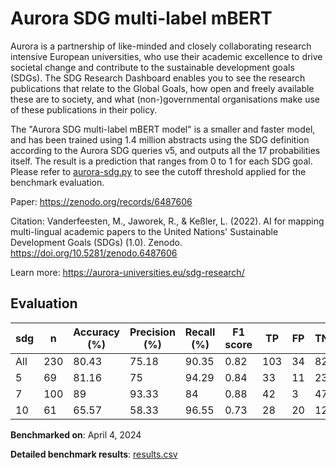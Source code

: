 # Aurora SDG multi-label mBERT

Aurora is a partnership of like-minded and closely collaborating research
intensive European universities, who use their academic excellence to drive
societal change and contribute to the sustainable development goals (SDGs).
The SDG Research Dashboard enables you to see the research publications that
relate to the Global Goals, how open and freely available these are to
society, and what (non-)governmental organisations make use of these
publications in their policy.

The "Aurora SDG multi-label mBERT model" is a smaller and faster model, and
has been trained using 1.4 million abstracts using the SDG definition
according to the Aurora SDG queries v5, and outputs all the 17 probabilities
itself. The result is a prediction that ranges from 0 to 1 for each SDG goal.
Please refer to [aurora-sdg.py](aurora-sdg.py) to see the cutoff threshold
applied for the benchmark evaluation.

Paper: https://zenodo.org/records/6487606

Citation: Vanderfeesten, M., Jaworek, R., & Keßler, L. (2022). AI for mapping
multi-lingual academic papers to the United Nations' Sustainable Development
Goals (SDGs) (1.0). Zenodo. https://doi.org/10.5281/zenodo.6487606


Learn more: https://aurora-universities.eu/sdg-research/

## Evaluation

| sdg   |   n |   Accuracy (%) |   Precision (%) |   Recall (%) |   F1 score |   TP |   FP |   TN |   FN |
|-------|-----|----------------|-----------------|--------------|------------|------|------|------|------|
| All   | 230 |          80.43 |           75.18 |        90.35 |       0.82 |  103 |   34 |   82 |   11 |
| 5     |  69 |          81.16 |           75    |        94.29 |       0.84 |   33 |   11 |   23 |    2 |
| 7     | 100 |          89    |           93.33 |        84    |       0.88 |   42 |    3 |   47 |    8 |
| 10    |  61 |          65.57 |           58.33 |        96.55 |       0.73 |   28 |   20 |   12 |    1 |

**Benchmarked on**: April 4, 2024

**Detailed benchmark results**: [results.csv](results.csv)